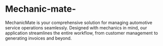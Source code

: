 # Mechanic-mate-
MechanicMate is your comprehensive solution for managing automotive service operations seamlessly. Designed with mechanics in mind, our application streamlines the entire workflow, from customer management to generating invoices and beyond. 
